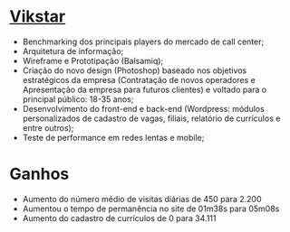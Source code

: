[Vikstar](http://www.vikstar.com.br/)
===============

* Benchmarking dos principais players do mercado de call center;
* Arquitetura de informação;
* Wireframe e Prototipação (Balsamiq);
* Criação do novo design (Photoshop) baseado nos objetivos estratégicos da empresa (Contratação de novos operadores  e Apresentação da empresa para futuros clientes) e voltado para o principal público: 18-35 anos;
* Desenvolvimento do front-end e back-end (Wordpress: módulos personalizados de cadastro de vagas, filiais, relatório de currículos e entre outros);
* Teste de performance em redes lentas e mobile;

Ganhos
===============
* Aumento do número médio de visitas diárias de 450 para 2.200
* Aumentou o tempo de permanência no site de 01m38s para 05m08s
* Aumento do cadastro de currículos de 0 para 34.111
